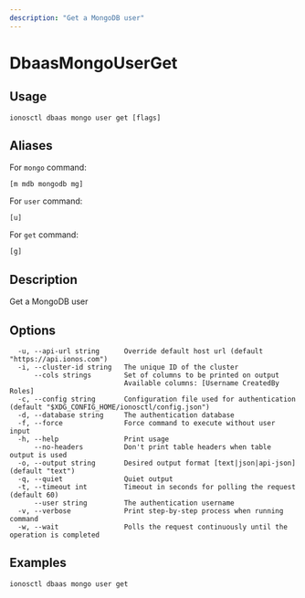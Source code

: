 ```yaml
---
description: "Get a MongoDB user"
---
```


# DbaasMongoUserGet

## Usage

```text
ionosctl dbaas mongo user get [flags]
```

## Aliases

For `mongo` command:

```text
[m mdb mongodb mg]
```

For `user` command:

```text
[u]
```

For `get` command:

```text
[g]
```

## Description

Get a MongoDB user

## Options

```text
  -u, --api-url string      Override default host url (default "https://api.ionos.com")
  -i, --cluster-id string   The unique ID of the cluster
      --cols strings        Set of columns to be printed on output 
                            Available columns: [Username CreatedBy Roles]
  -c, --config string       Configuration file used for authentication (default "$XDG_CONFIG_HOME/ionosctl/config.json")
  -d, --database string     The authentication database
  -f, --force               Force command to execute without user input
  -h, --help                Print usage
      --no-headers          Don't print table headers when table output is used
  -o, --output string       Desired output format [text|json|api-json] (default "text")
  -q, --quiet               Quiet output
  -t, --timeout int         Timeout in seconds for polling the request (default 60)
      --user string         The authentication username
  -v, --verbose             Print step-by-step process when running command
  -w, --wait                Polls the request continuously until the operation is completed
```

## Examples

```text
ionosctl dbaas mongo user get
```


